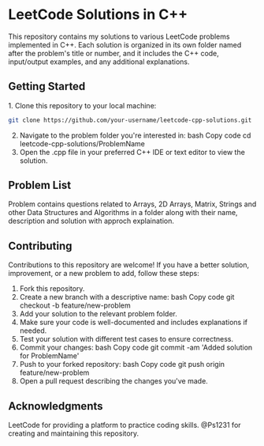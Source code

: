 # LeetCode Solutions in C++
This repository contains my solutions to various LeetCode problems implemented in C++. Each solution is organized in its own folder named after the problem's title or number, and it includes the C++ code, input/output examples, and any additional explanations.

<h2>Getting Started</h2>
1. Clone this repository to your local machine:

```bash
git clone https://github.com/your-username/leetcode-cpp-solutions.git
```
2. Navigate to the problem folder you're interested in:
bash
Copy code
cd leetcode-cpp-solutions/ProblemName
3. Open the .cpp file in your preferred C++ IDE or text editor to view the solution.

<h2>Problem List</h2>
Problem contains questions related to Arrays, 2D Arrays, Matrix, Strings and other Data Structures and Algorithms in a folder along with their name, description and solution with approch explaination.

<h2>Contributing</h2>
Contributions to this repository are welcome! If you have a better solution, improvement, or a new problem to add, follow these steps:

1. Fork this repository.
2. Create a new branch with a descriptive name:
bash
Copy code
git checkout -b feature/new-problem
3. Add your solution to the relevant problem folder.
4. Make sure your code is well-documented and includes explanations if needed.
5. Test your solution with different test cases to ensure correctness.
6. Commit your changes:
bash
Copy code
git commit -am 'Added solution for ProblemName'
7. Push to your forked repository:
bash
Copy code
git push origin feature/new-problem
8. Open a pull request describing the changes you've made.

<h2>Acknowledgments</h2>
LeetCode for providing a platform to practice coding skills.
@Ps1231 for creating and maintaining this repository.

